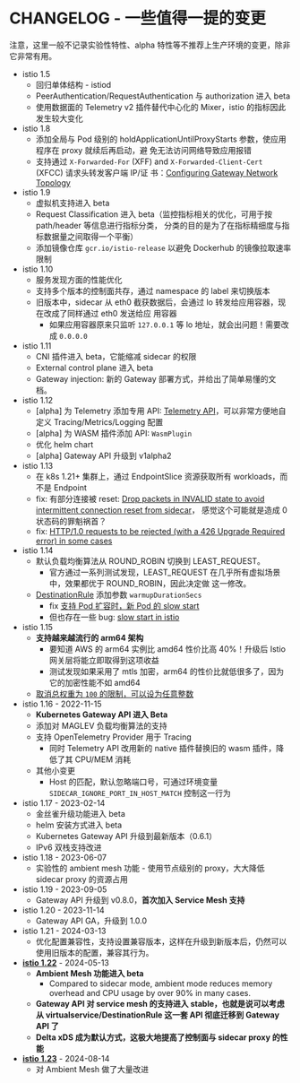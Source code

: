 # CHANGELOG - 一些值得一提的变更

注意，这里一般不记录实验性特性、alpha 特性等不推荐上生产环境的变更，除非它非常有用。

- istio 1.5
  - 回归单体结构 - istiod
  - PeerAuthentication/RequestAuthentication 与 authorization 进入 beta
  - 使用数据面的 Telemetry v2 插件替代中心化的 Mixer，istio 的指标因此发生较大变化
- istio 1.8
  - 添加全局与 Pod 级别的 holdApplicationUntilProxyStarts 参数，使应用程序在 proxy 就续后再启动，避
    免无法访问网络导致应用报错
  - 支持通过 `X-Forwarded-For` (XFF) and `X-Forwarded-Client-Cert` (XFCC) 请求头转发客户端 IP/证
    书：[Configuring Gateway Network Topology](https://istio.io/latest/docs/ops/configuration/traffic-management/network-topologies/)
- istio 1.9
  - 虚拟机支持进入 beta
  - Request Classification 进入 beta（监控指标相关的优化，可用于按 path/header 等信息进行指标分类，
    分类的目的是为了在指标精细度与指标数据量之间取得一个平衡）
  - 添加镜像仓库 `gcr.io/istio-release` 以避免 Dockerhub 的镜像拉取速率限制
- istio 1.10
  - 服务发现方面的性能优化
  - 支持多个版本的控制面共存，通过 namespace 的 label 来切换版本
  - 旧版本中，sidecar 从 eth0 截获数据后，会通过 lo 转发给应用容器，现在改成了同样通过 eth0 发送给应
    用容器
    - 如果应用容器原来只监听 `127.0.0.1` 等 lo 地址，就会出问题！需要改成 `0.0.0.0`
- istio 1.11
  - CNI 插件进入 beta，它能缩减 sidecar 的权限
  - External control plane 进入 beta
  - Gateway injection: 新的 Gateway 部署方式，并给出了简单易懂的文档。
- istio 1.12
  - [alpha] 为 Telemetry 添加专用 API:
    [Telemetry API](https://istio.io/latest/docs/reference/config/telemetr)，可以非常方便地自定义
    Tracing/Metrics/Logging 配置
  - [alpha] 为 WASM 插件添加 API: `WasmPlugin`
  - 优化 helm chart
  - [alpha] Gateway API 升级到 v1alpha2
- istio 1.13
  - 在 k8s 1.21+ 集群上，通过 EndpointSlice 资源获取所有 workloads，而不是 Endpoint
  - fix: 有部分连接被 reset:
    [Drop packets in INVALID state to avoid intermittent connection reset from sidecar](https://github.com/istio/istio/pull/36566)，
    感觉这个可能就是造成 0 状态码的罪魁祸首？
  - fix:
    [HTTP/1.0 requests to be rejected (with a 426 Upgrade Required error) in some cases](https://github.com/istio/istio/issues/36707)
- istio 1.14
  - 默认负载均衡算法从 ROUND_ROBIN 切换到 LEAST_REQUEST。
    - 官方通过一系列测试发现，LEAST_REQUEST 在几乎所有虚拟场景中，效果都优于 ROUND_ROBIN，因此决定做
      这一修改。
  - [DestinationRule](https://istio.io/latest/docs/reference/config/networking/destination-rule/#LoadBalancerSettings)
    添加参数 `warmupDurationSecs`
    - fix [支持 Pod 扩容时，新 Pod 的 slow start](https://github.com/istio/istio/issues/21228)
    - 但也存在一些 bug: [slow start in istio](https://github.com/istio/istio/issues?q=slow+start)
- istio 1.15
  - **支持越来越流行的 arm64 架构**
    - 要知道 AWS 的 arm64 实例比 amd64 性价比高 40%！升级后 Istio 网关层将能立即取得到这项收益
    - 测试发现如果采用了 mtls 加密，arm64 的性价比就低很多了，因为它的加密性能不如 amd64
  - [取消总权重为 `100` 的限制，可以设为任意整数](https://github.com/istio/istio/issues/36069)
- istio 1.16 - 2022-11-15
  - **Kubernetes Gateway API 进入 Beta**
  - 添加对 MAGLEV 负载均衡算法的支持
  - 支持 OpenTelemetry Provider 用于 Tracing
    - 同时 Telemetry API 改用新的 native 插件替换旧的 wasm 插件，降低了其 CPU/MEM 消耗
  - 其他小变更
    - Host 的匹配，默认忽略端口号，可通过环境变量 `SIDECAR_IGNORE_PORT_IN_HOST_MATCH` 控制这一行为
- istio 1.17 - 2023-02-14
  - 金丝雀升级功能进入 beta
  - helm 安装方式进入 beta
  - Kubernetes Gateway API 升级到最新版本（0.6.1）
  - IPv6 双栈支持改进
- istio 1.18 - 2023-06-07
  - 实验性的 ambient mesh 功能 - 使用节点级别的 proxy，大大降低 sidecar proxy 的资源占用
- istio 1.19 - 2023-09-05
  - Gateway API 升级到 v0.8.0，**首次加入 Service Mesh 支持**
- istio 1.20 - 2023-11-14
  - Gateway API GA，升级到 1.0.0
- istio 1.21 - 2024-03-13
  - 优化配置兼容性，支持设置兼容版本，这样在升级到新版本后，仍然可以使用旧版本的配置，兼容其行为。
- **[istio 1.22](https://istio.io/latest/news/releases/1.22.x/announcing-1.22/)** - 2024-05-13
  - **Ambient Mesh 功能进入 beta**
    - Compared to sidecar mode, ambient mode reduces memory overhead and CPU usage by over 90% in
      many cases.
  - **Gateway API 对 service mesh 的支持进入 stable，也就是说可以考虑从 virtualservice/DestinationRule
    这一套 API 彻底迁移到 Gateway API 了**
  - **Delta xDS 成为默认方式，这极大地提高了控制面与 sidecar proxy 的性能**
- **[istio 1.23](https://istio.io/latest/news/releases/1.23.x/announcing-1.23/)** - 2024-08-14
  - 对 Ambient Mesh 做了大量改进

